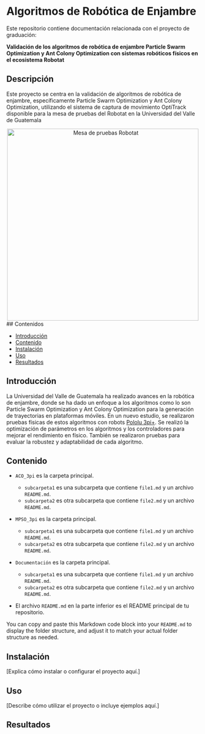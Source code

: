 # Algoritmos de Robótica de Enjambre

Este repositorio contiene documentación relacionada con el proyecto de graduación:

**Validación de los algoritmos de robótica de enjambre Particle Swarm Optimization y Ant Colony Optimization con sistemas robóticos físicos en el ecosistema Robotat**

## Descripción

Este proyecto se centra en la validación de algoritmos de robótica de enjambre, específicamente Particle Swarm Optimization y Ant Colony Optimization, utilizando el sistema de captura de movimiento OptiTrack disponible para la mesa de pruebas del Robotat en la Universidad del Valle de Guatemala

<div align="center">
<img src="https://github.com/men18023/Jonathan-Menendez-Swarm-Robotics/assets/68084833/23086462-9e63-44c2-a754-8b01cff8eab6" alt="Mesa de pruebas Robotat" width="500">
</div>
## Contenidos

- [Introducción](#introducción)
- [Contenido](#contenido)
- [Instalación](#instalación)
- [Uso](#uso)
- [Resultados](#resultados)


## Introducción

La Universidad del Valle de Guatemala ha realizado avances en la robótica de enjambre, donde se ha dado un enfoque a los algoritmos como lo son Particle Swarm Optimization y Ant Colony Optimization para la generación de trayectorias en plataformas móviles. En un nuevo estudio, se realizaron pruebas físicas de estos algoritmos con robots [Pololu 3pi+](https://www.pololu.com/product/4975). Se realizó la optimización de parámetros en los algoritmos y los controladores para mejorar el rendimiento en físico. También se realizaron pruebas para evaluar la robustez y adaptabilidad de cada algoritmo.

## Contenido

- `ACO_3pi` es la carpeta principal.
  - `subcarpeta1` es una subcarpeta que contiene `file1.md` y un archivo `README.md`.
  - `subcarpeta2` es otra subcarpeta que contiene `file2.md` y un archivo `README.md`.
  
- `MPSO_3pi` es la carpeta principal.
  - `subcarpeta1` es una subcarpeta que contiene `file1.md` y un archivo `README.md`.
  - `subcarpeta2` es otra subcarpeta que contiene `file2.md` y un archivo `README.md`.

- `Documentación` es la carpeta principal.
  - `subcarpeta1` es una subcarpeta que contiene `file1.md` y un archivo `README.md`.
  - `subcarpeta2` es otra subcarpeta que contiene `file2.md` y un archivo `README.md`.

- El archivo `README.md` en la parte inferior es el README principal de tu repositorio.


You can copy and paste this Markdown code block into your `README.md` to display the folder structure, and adjust it to match your actual folder structure as needed.

## Instalación

[Explica cómo instalar o configurar el proyecto aquí.]

## Uso

[Describe cómo utilizar el proyecto o incluye ejemplos aquí.]

## Resultados




